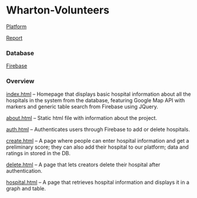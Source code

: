 # Wharton-Volunteers

[Platform](https://transformationalimpact.org)

[Report](https://report.transformationalimpact.org)


### Database

[Firebase](console.firebase.google.com/u/0/project/wharton-volunteers/)


### Overview

[index.html](https://transformationalimpact.org/index.html) – 
Homepage that displays basic hospital information about all the hospitals in the system from the database, featuring Google Map API with markers and generic table search from Firebase using JQuery.

[about.html](https://transformationalimpact.org/about.html) – 
Static html file with information about the project.

[auth.html](https://transformationalimpact.org/auth.html) – 
Authenticates users through Firebase to add or delete hospitals. 

[create.html](https://transformationalimpact.org/create.html) – 
A page where people can enter hospital information and get a preliminary score; they can also add their hospital to our platform; data and ratings in stored in the DB.

[delete.html](https://transformationalimpact.org/delete.html) – 
A page that lets creators delete their hospital after authentication.

[hospital.html](https://transformationalimpact.org/auth.html) – 
A page that retrieves hospital information and displays it in a graph and table.


